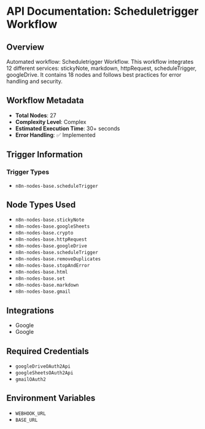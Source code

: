 # API Documentation: Scheduletrigger Workflow

## Overview
Automated workflow: Scheduletrigger Workflow. This workflow integrates 12 different services: stickyNote, markdown, httpRequest, scheduleTrigger, googleDrive. It contains 18 nodes and follows best practices for error handling and security.

## Workflow Metadata
- **Total Nodes**: 27
- **Complexity Level**: Complex
- **Estimated Execution Time**: 30+ seconds
- **Error Handling**: ✅ Implemented

## Trigger Information
### Trigger Types
- `n8n-nodes-base.scheduleTrigger`

## Node Types Used
- `n8n-nodes-base.stickyNote`
- `n8n-nodes-base.googleSheets`
- `n8n-nodes-base.crypto`
- `n8n-nodes-base.httpRequest`
- `n8n-nodes-base.googleDrive`
- `n8n-nodes-base.scheduleTrigger`
- `n8n-nodes-base.removeDuplicates`
- `n8n-nodes-base.stopAndError`
- `n8n-nodes-base.html`
- `n8n-nodes-base.set`
- `n8n-nodes-base.markdown`
- `n8n-nodes-base.gmail`

## Integrations
- Google
- Google

## Required Credentials
- `googleDriveOAuth2Api`
- `googleSheetsOAuth2Api`
- `gmailOAuth2`

## Environment Variables
- `WEBHOOK_URL`
- `BASE_URL`

